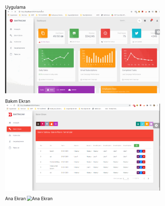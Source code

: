 Uygulama
![Uygulama](https://github.com/NisanurBulut/BakTraCam/blob/master/BakTraCam.ClientApp/src/assets/Trailer/anaEkran.gif)

Bakım Ekran
![Ana Ekran](https://github.com/NisanurBulut/BakTraCam/blob/master/BakTraCam.ClientApp/src/assets/img/anaEkran.png)

Ana Ekran
![Ana Ekran](https://github.com/NisanurBulut/BakTraCam/blob/master/BakTraCam.ClientApp/src/assets/img/HomeEkran.PNG)
